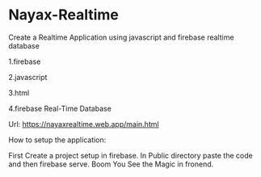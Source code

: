 # Nayax-Realtime
Create a Realtime Application using javascript and firebase realtime database

1.firebase 

2.javascript

3.html

4.firebase Real-Time Database 


Url: https://nayaxrealtime.web.app/main.html
 
 How to setup the application:
 
 First Create a project setup in firebase. In Public directory paste the code and then firebase serve. Boom You See the Magic in fronend.
 
 

